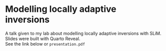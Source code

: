 # Modelling locally adaptive inversions  
A talk given to my lab about modelling locally adaptive inversions with SLiM. Slides were built with Quarto Reveal.  
See the link below or `presentation.pdf`  
